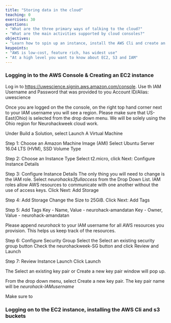```yaml
---
title: "Storing data in the cloud"
teaching: 0
exercises: 30
questions:
- "What are the three primary ways of talking to the cloud?"
- "What are the main activities supported by cloud consoles?"
objectives:
- "Learn how to spin up an instance, install the AWS Cli and create an s3 bucket"
keypoints:
- "AWS is low-cost, feature rich, has widest use"
- "At a high level you want to know about EC2, S3 and IAM"
---
```


### Logging in to the AWS Console & Creating an EC2 instance
Log in to https://uwescience.signin.aws.amazon.com/console. Use th IAM Username and Password that was provided to you Account ID/Alias: uwescience

Once you are logged on the the console, on the right top hand corner next to your IAM username you will see a region. Please make sure that US-East(Ohio) is selected from the drop down menu. We will be solely using the Ohio region for Neurohackweek cloud work. 

Under Build a Solution, select Launch A Virtual Machine

Step 1: Choose an Amazon Machine Image (AMI)
Select Ubuntu Server 16.04 LTS (HVM), SSD Volume Type 

Step 2: Choose an Instance Type
Select t2.micro, click Next: Configure Instance Details

Step 3: Configure Instance Details
The only thing you will need to change is the IAM role. Select  *neurohacks3fullaccess* from the Drop Down List. IAM roles allow AWS resources to communicate with one another without the use of access keys. Click Next: Add Storage

Step 4: Add Storage
Change the Size to 25GiB. Click Next: Add Tags

Step 5: Add Tags
Key - Name, Value - neurohack-amandatan
Key - Owner, Value - neurohack-amandatan

Please append *neurohack* to your IAM username for all AWS resources you provision. This helps us keep track of the resources. 

Step 6: Configure Security Group
Select the Select an existing security group button 
Check the neurohackweek-SG button and click Review and Launch

Step 7: Review Instance Launch
Click Launch

The Select an existing key pair or Create a new key pair window will pop up.

From the drop down menu, select Create a new key pair. The key pair name will be *neurohack-IAMusername* 

Make sure to 


### Logging on to the EC2 instance, installing the AWS Cli and s3 buckets






